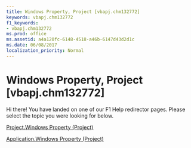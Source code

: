 ```yaml
---
title: Windows Property, Project [vbapj.chm132772]
keywords: vbapj.chm132772
f1_keywords:
- vbapj.chm132772
ms.prod: office
ms.assetid: a4a120fc-6148-4518-a46b-6147d43d2d1c
ms.date: 06/08/2017
localization_priority: Normal
---
```



# Windows Property, Project [vbapj.chm132772]

Hi there! You have landed on one of our F1 Help redirector pages. Please select the topic you were looking for below.

[Project.Windows Property (Project)](http://msdn.microsoft.com/library/6096d9b0-c6ba-3e48-9265-f3e8448d293f%28Office.15%29.aspx)

[Application.Windows Property (Project)](http://msdn.microsoft.com/library/0f589af9-d587-3cfc-ffbb-64d901ff3bd4%28Office.15%29.aspx)


